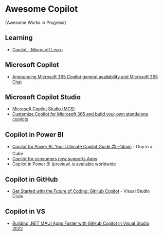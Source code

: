 # Awesome Copilot

{Awesome Works in Progress}

## Learning 
* [Copilot - Microsoft Learn](https://learn.microsoft.com/en-us/training/browse/?filter-products=copilot&products=copilot)

## Microsoft Copilot 
* [Announcing Microsoft 365 Copilot general availability and Microsoft 365 Chat](https://www.microsoft.com/en-us/microsoft-365/blog/2023/09/21/announcing-microsoft-365-copilot-general-availability-and-microsoft-365-chat/)

## Microsoft Copilot Studio
* [Microsoft Copilot Studio (MCS)](https://aka.ms/CopilotStudio)
* [Customize Copilot for Microsoft 365 and build your own standalone copilots](https://www.microsoft.com/en-us/microsoft-365/blog/2023/11/15/announcing-microsoft-copilot-studio-customize-copilot-for-microsoft-365-and-build-your-own-standalone-copilots/)

## Copilot in Power BI
* [Copilot for Power BI: Your Ultimate Copilot Guide 📺 ~14min](https://www.youtube.com/watch?v=0kE3TE34oLM) - Guy in a Cube
* [Copilot for consumers now supports Apps](https://powerbi.microsoft.com/en-us/blog/copilot-updates-march-2024/)
* [Copilot in Power BI (preview) is available worldwide](https://powerbi.microsoft.com/en-us/blog/copilot-in-power-bi-preview-is-available-worldwide/)

## Copilot in GitHub
* [Get Started with the Future of Coding: GitHub Copilot](https://www.youtube.com/watch?v=Fi3AJZZregI) - Visual Studio Code

## Copilot in VS
* [Building .NET MAUI Apps Faster with GitHub Copilot in Visual Studio 2022](https://www.youtube.com/watch?v=jt9VZqIKGzU)
